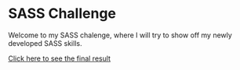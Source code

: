 # SASS Challenge

Welcome to my SASS chalenge, where I will try to show off my newly developed SASS skills.

[Click here to see the final result](https://admiring-kilby-a9bd9c.netlify.app/)

